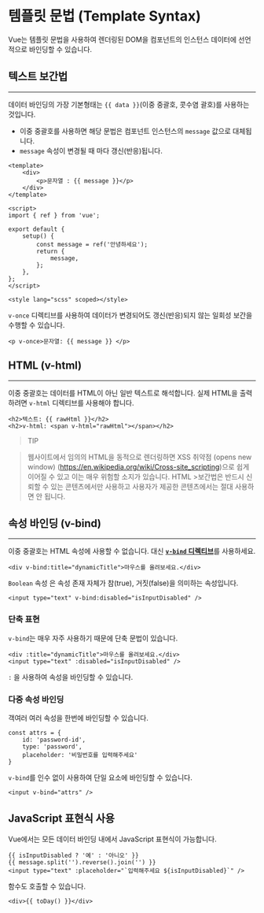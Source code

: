 # 템플릿 문법 (Template Syntax)

Vue는 템플릿 문법을 사용하여 렌더링된 DOM을 컴포넌트의 인스턴스 데이터에 선언적으로 바인딩할 수 있습니다.

## 텍스트 보간법

---

데이터 바인딩의 가장 기본형태는 `{{ data }}`(이중 중괄호, 콧수염 괄호)를 사용하는 것입니다. 

- 이중 중괄호를 사용하면 해당 문법은 컴포넌트 인스턴스의 `message` 값으로 대체됩니다.
- `message` 속성이 변경될 때 마다 갱신(반응)됩니다.

```
<template>
	<div>
		<p>문자열 : {{ message }}</p>
	</div>
</template>

<script>
import { ref } from 'vue';

export default {
	setup() {
		const message = ref('안녕하세요');
		return {
			message,
		};
	},
};
</script>

<style lang="scss" scoped></style>
```

`v-once` 디렉티브를 사용하여 데이터가 변경되어도 갱신(반응)되지 않는 일회성 보간을 수행할 수 있습니다.
```
<p v-once>문자열: {{ message }} </p>
```


## HTML (v-html)

---

이중 중괄호는 데이터를 HTML이 아닌 일반 텍스트로 해석합니다. 실제 HTML을 출력하려면 `v-html` 디렉티브를 사용해야 합니다.
```
<h2>텍스트: {{ rawHtml }}</h2>
<h2>v-html: <span v-html="rawHtml"></span></h2>
```

> TIP

>웹사이트에서 임의의 HTML을 동적으로 렌더링하면 XSS 취약점 (opens new window)
>(https://en.wikipedia.org/wiki/Cross-site_scripting)으로 쉽게 이어질 수 있고 이는 매우 위험할 소지가 있습니다. HTML >보간법은 반드시 신뢰할 수 있는 콘텐츠에서만 사용하고 사용자가 제공한 콘텐츠에서는 절대 사용하면 안 됩니다.


## 속성 바인딩 (v-bind)

---

이중 중괄호는 HTML 속성에 사용할 수 없습니다. 대신 [**`v-bind` 디렉티브**](https://v3.ko.vuejs.org/api/#v-bind)를 사용하세요.
```
<div v-bind:title="dynamicTitle">마우스를 올려보세요.</div>
```

`Boolean` 속성 은 속성 존재 자체가 참(true), 거짓(false)을 의미하는 속성입니다.
```
<input type="text" v-bind:disabled="isInputDisabled" />
```

### 단축 표현

`v-bind`는 매우 자주 사용하기 때문에 단축 문법이 있습니다.
```
<div :title="dynamicTitle">마우스를 올려보세요.</div>
<input type="text" :disabled="isInputDisabled" />
```

`:` 을 사용하여 속성을 바인딩할 수 있습니다. 

### 다중 속성 바인딩

객여러 여러 속성을 한번에 바인딩할 수 있습니다.
```
const attrs = {
	id: 'password-id',
	type: 'password',
	placeholder: '비밀번호를 입력해주세요'
}
```

`v-bind`를 인수 없이 사용하여 단일 요소에 바인딩할 수 있습니다.
```
<input v-bind="attrs" />
```

## JavaScript 표현식 사용

Vue에서는 모든 데이터 바인딩 내에서 JavaScript 표현식이 가능합니다.
```
{{ isInputDisabled ? '예' : '아니오' }}
{{ message.split('').reverse().join('') }}
<input type="text" :placeholder="`입력해주세요 ${isInputDisabled}`" />
```

함수도 호출할 수 있습니다.
```
<div>{{ toDay() }}</div>
```